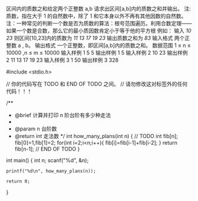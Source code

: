 区间内的质数之和给定两个正整数 a,b 请求出区间[a,b]内的质数之和并输出。 注:质数，指在大于 1 的自然数中，除了 1 和它本身以外不再有其他因数的自然数。 注：一种常见的判断一个数是否为质数的算法：根号范围遍历。利用合数定理——如果一个数是合数，那么它的最小质因数肯定小于等于他的平方根 例如： 输入 _10 23_ 则区间[10,23]内的质数为 _11 13 17 19 23_ 输出质数之和为 _83_ 输入格式 两个正整数 a , b。 输出格式 一个正整数，即区间[a,b]内的质数之和。 数据范围 1 ≤ n ≤ 10000 ,n ≤ m ≤ 10000 输入样例 1 5 5 输出样例 1 5 输入样例 2 10 23 输出样例 2 11 13 17 19 23 输入样例 3 1 50 输出样例 3 328

#include <stdio.h>

// 你的代码写在 TODO 和 END OF TODO 之间。
// 请勿修改这对标签外的任何代码！！！

/\*\*

- @brief 计算并打印 n 阶台阶有多少种走法
-
- @param n 台阶数
- @return int 走法数
  \*/
  int how_many_plans(int n) {
  // TODO
  int fib[n];
  fib[0]=1,fib[1]=2;
  for(int i=2;i<n;i++){
  fib[i]=fib[i-1]+fib[i-2];
  }
  return fib[n-1];
  // END OF TODO
  }

int main() {
int n;
scanf("%d", &n);

    printf("%d\n", how_many_plans(n));

    return 0;

}
